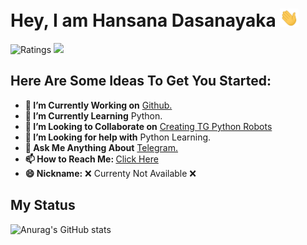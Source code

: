# Hey, I am Hansana Dasanayaka <img src="https://raw.githubusercontent.com/ABSphreak/ABSphreak/master/gifs/Hi.gif" width="30px">
![Ratings](https://img.shields.io/amo/rating/dustman?label=Rating&logo=Hansana)
<a href="https://github.com/HansanaDasanayaka"><img align='centre' src='https://telegra.ph/file/0d6a775bc0a7226634524.jpg' width='500"'> </a>
## Here Are Some Ideas To Get You Started:

- <b>🔭 I’m Currently Working on</b> <a href="https://github.com">Github.</a>
- <b>🌱 I’m Currently Learning</b> Python.
- <b>👯 I’m Looking to Collaborate on</b> <a href="https://t.me/Hansana_Prabath"> Creating TG Python Robots</a>
- <b>🤔 I’m Looking for help with</b> Python Learning.
- <b>💬 Ask Me Anything About</b> <a href="https://t.me/Hansana_Prabath">Telegram.</a> 
- <b>📫 How to Reach Me: <a href="https://t.me/Hansana_Prabath"></b>Click Here</b></a>
- <b>😄 Nickname:</b> ❌ Currenty Not Available ❌

<!-- Your badges You can use the website to generate badges: https://shields.io/-->
## My Status
![Anurag's GitHub stats](https://github-readme-stats.vercel.app/api?username=HansanaDasanayaka&show_icons=true)

